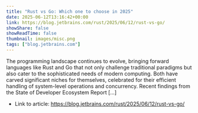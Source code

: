 ```yaml
---
title: "Rust vs Go: Which one to choose in 2025"
date: 2025-06-12T13:16:42+00:00
link: https://blog.jetbrains.com/rust/2025/06/12/rust-vs-go/
showShare: false
showReadTime: false
thumbnail: images/misc.png
tags: ["blog.jetbrains.com"]
---
```

The programming landscape continues to evolve, bringing forward languages like Rust and Go that not only challenge traditional paradigms but also cater to the sophisticated needs of modern computing. Both have carved significant niches for themselves, celebrated for their efficient handling of system-level operations and concurrency. Recent findings from the State of Developer Ecosystem Report […]

- Link to article: https://blog.jetbrains.com/rust/2025/06/12/rust-vs-go/